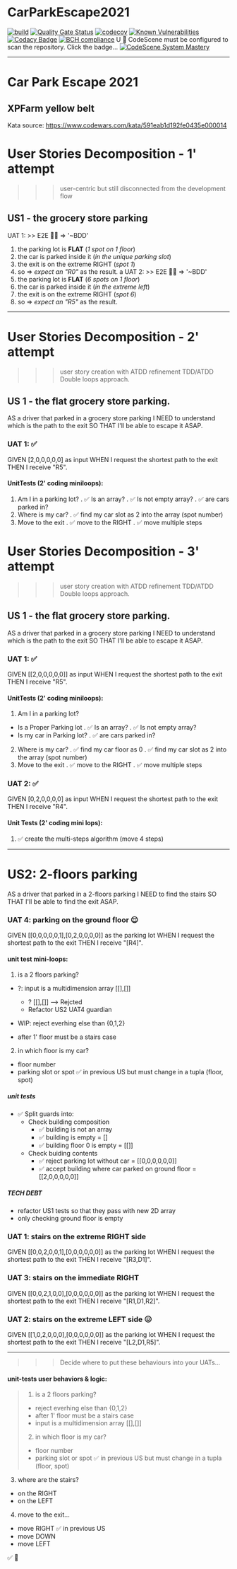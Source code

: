 # CarParkEscape2021
[![build](https://github.com/undeadgrishnackh/CarParkEscape2021/workflows/CI%20Build%20gate./badge.svg)](https://github.com/undeadgrishnackh/CarParkEscape2021/actions?query=workflow%3A%22CI+Build+gate.%22)
[![Quality Gate Status](https://sonarcloud.io/api/project_badges/measure?project=undeadgrishnackh_CarParkEscape2021&metric=alert_status)](https://sonarcloud.io/dashboard?id=undeadgrishnackh_CarParkEscape2021)
[![codecov](https://codecov.io/gh/undeadgrishnackh/CarParkEscape2021/branch/master/graph/badge.svg)](https://codecov.io/gh/undeadgrishnackh/CarParkEscape2021)
[![Known Vulnerabilities](https://snyk.io/test/github/undeadgrishnackh/CarParkEscape2021/badge.svg)](https://snyk.io/test/github/undeadgrishnackh/CarParkEscape2021/)
[![Codacy Badge](https://api.codacy.com/project/badge/Grade/c8e046ebad254148950f6fea8f671594)](https://app.codacy.com/gh/undeadgrishnackh/CarParkEscape2021/dashboard)
[![BCH compliance](https://bettercodehub.com/edge/badge/undeadgrishnackh/CarParkEscape2021?branch=master)](https://bettercodehub.com/)
U
🚧 CodeScene must be configured to scan the repository. Click the badge...
[![CodeScene System Mastery](https://codescene.io/projects/7748/status-badges/system-mastery)](https://codescene.io/projects/7748)

---

# Car Park Escape 2021
## XPFarm yellow belt

Kata source: https://www.codewars.com/kata/591eab1d192fe0435e000014

# User Stories Decomposition - 1' attempt
>>> user-centric but still disconnected from the development flow
## US1 - the grocery store parking
UAT 1: >> E2E 🤷‍♂️ => '~BDD'
1. the parking lot is **FLAT** (_1 spot on 1 floor_)
2. the car is parked inside it (_in the unique parking slot_)
3. the exit is on the extreme RIGHT (_spot 1_)
4. so => *expect an "R0"* as the result.
a
UAT 2: >> E2E 🤷‍♂️ => '~BDD'
1. the parking lot is **FLAT** (_6 spots on 1 floor_)
2. the car is parked inside it (_in the extreme left_)
3. the exit is on the extreme RIGHT (_spot 6_)
4. so => *expect an "R5"* as the result.


---
# User Stories Decomposition - 2' attempt
>>> user story creation with ATDD refinement
>>> TDD/ATDD Double loops approach.
## US 1 - the flat grocery store parking.
AS a driver that parked in a grocery store parking
I NEED to understand which is the path to the exit
SO THAT I'll be able to escape it ASAP.

### UAT 1: ✅
GIVEN [2,0,0,0,0,0] as input
WHEN I request the shortest path to the exit
THEN I receive "R5".
#### UnitTests (2' coding miniloops):
1. Am I in a parking lot? 
 . ✅ Is an array?
 . ✅ Is not empty array?
 . ✅ are cars parked in?
2. Where is my car?
 . ✅ find my car slot as 2 into the array (spot number)
3. Move to the exit
 . ✅ move to the RIGHT
 . ✅ move multiple steps

 # User Stories Decomposition - 3' attempt
 >>> user story creation with ATDD refinement
>>> TDD/ATDD Double loops approach.
## US 1 - the flat grocery store parking.
AS a driver that parked in a grocery store parking
I NEED to understand which is the path to the exit
SO THAT I'll be able to escape it ASAP.

### UAT 1: ✅
GIVEN [[2,0,0,0,0,0]] as input
WHEN I request the shortest path to the exit
THEN I receive "R5".

#### UnitTests (2' coding miniloops):
1. Am I in a parking lot? 
 - Is a Proper Parking lot
  . ✅ Is an array?
  . ✅ Is not empty array?
 - Is my car in Parking lot?
  . ✅ are cars parked in?
2. Where is my car?
 . ✅ find my car floor as 0
 . ✅ find my car slot as 2 into the array (spot number)
3. Move to the exit
 . ✅ move to the RIGHT
 . ✅ move multiple steps

### UAT 2: ✅
GIVEN [0,2,0,0,0,0] as input
WHEN I request the shortest path to the exit
THEN I receive "R4".
#### Unit Tests (2' coding mini lops):
1. ✅ create the multi-steps algorithm (move 4 steps)

---

# US2: 2-floors parking
AS a driver that parked in a 2-floors parking
I NEED to find the stairs
SO THAT I'll be able to find the exit ASAP.

### UAT 4: parking on the ground floor 😌
GIVEN [[0,0,0,0,0,1],[0,2,0,0,0,0]] as the parking lot
WHEN I request the shortest path to the exit
THEN I receive "[R4]".

#### unit test mini-loops:
1. is a 2 floors parking?
 - ?: input is a multidimension array [[],[]]
   - ? [[],[]] --> Rejcted
   - Refactor US2 UAT4 guardian

 - WIP: reject everhing else than {0,1,2}
 - after 1' floor must be a stairs case
2. in which floor is my car?
 - floor number
 - parking slot or spot ✅ in previous US but must change in a tupla (floor, spot)

##### unit tests
- ✅ Split guards into:
  - Check building composition
    - ✅ building is not an array
    - ✅ building is empty = []
    - ✅ building floor 0 is empty = [[]]
  - Check buiding contents
    - ✅ reject parking lot without car = [[0,0,0,0,0,0]]
    - ✅ accept building where car parked on ground floor = [[2,0,0,0,0,0]]
##### TECH DEBT
- refactor US1 tests so that they pass with new 2D array
- only checking ground floor is empty

### UAT 1: stairs on the extreme RIGHT side
GIVEN [[0,0,2,0,0,1],[0,0,0,0,0,0]] as the parking lot
WHEN I request the shortest path to the exit
THEN I receive "[R3,D1]".

### UAT 3: stairs on the immediate RIGHT
GIVEN [[0,0,2,1,0,0],[0,0,0,0,0,0]] as the parking lot
WHEN I request the shortest path to the exit
THEN I receive "[R1,D1,R2]".

### UAT 2: stairs on the extreme LEFT side 😖
GIVEN [[1,0,2,0,0,0],[0,0,0,0,0,0]] as the parking lot
WHEN I request the shortest path to the exit
THEN I receive "[L2,D1,R5]".


--- 
>>> Decide where to put these behaviours into your UATs...
#### unit-tests user behaviors & logic:
> 1. is a 2 floors parking?
>  - reject everhing else than {0,1,2}
>  - after 1' floor must be a stairs case
>  - input is a multidimension array [[],[]]
> 2. in which floor is my car?
>  - floor number
>  - parking slot or spot ✅ in previous US but must change in a tupla (floor, spot)
3. where are the stairs?
  - on the RIGHT
  - on the LEFT
4. move to the exit...
 - move RIGHT ✅ in previous US
 - move DOWN
 - move LEFT


✅
🚧